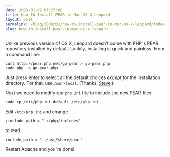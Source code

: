 ```yaml
---
date: 2008-01-02 07:27:08
title: How To Install PEAR in Mac OS X Leopard
layout: post
permalink: /blog/2008/01/how-to-install-pear-in-mac-os-x-leopard/index.html
slug: how-to-install-pear-in-mac-os-x-leopard
---
```

Unlike previous version of OS X, Leopard doesn't come with PHP's PEAR
repository installed by default. Luckily, installing is quick and painless.
From a command line:

    curl http://pear.php.net/go-pear > go-pear.php
    sudo php -q go-pear.php

Just press enter to select all the default choices _except for_ the installation directory. For that, use `/usr/local`. (Thanks, [Steve](http://hwork.tumblr.com/post/55657030/installing-php-pear-library-on-mac-osx-leopard).)

Next we need to modify our `php.ini` file to include the new PEAR files:

    sudo cp /etc/php.ini.default /etc/php.ini

Edit `/etc/php.ini` and change

    ;include_path = ".:/php/includes"

to read

    include_path = ".:/usr/share/pear"

Restart Apache and you're done!